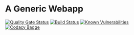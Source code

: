 # A Generic Webapp
[![Quality Gate Status](https://sonarcloud.io/api/project_badges/measure?project=WojoInc_genaric_webapp&metric=alert_status)](https://sonarcloud.io/dashboard?id=WojoInc_genaric_webapp)
[![Build Status](https://travis-ci.org/WojoInc/genaric_webapp.svg?branch=master)](https://travis-ci.org/WojoInc/genaric_webapp)
[![Known Vulnerabilities](https://snyk.io/test/github/wojoinc/genaric_webapp/badge.svg)](https://snyk.io/test/github/wojoinc/genaric_webapp) 
[![Codacy Badge](https://api.codacy.com/project/badge/Grade/f85e1e74d20f4004b8e1993104bf3d37)](https://www.codacy.com/app/WojoInc/genaric_webapp?utm_source=github.com&amp;utm_medium=referral&amp;utm_content=WojoInc/genaric_webapp&amp;utm_campaign=Badge_Grade)
